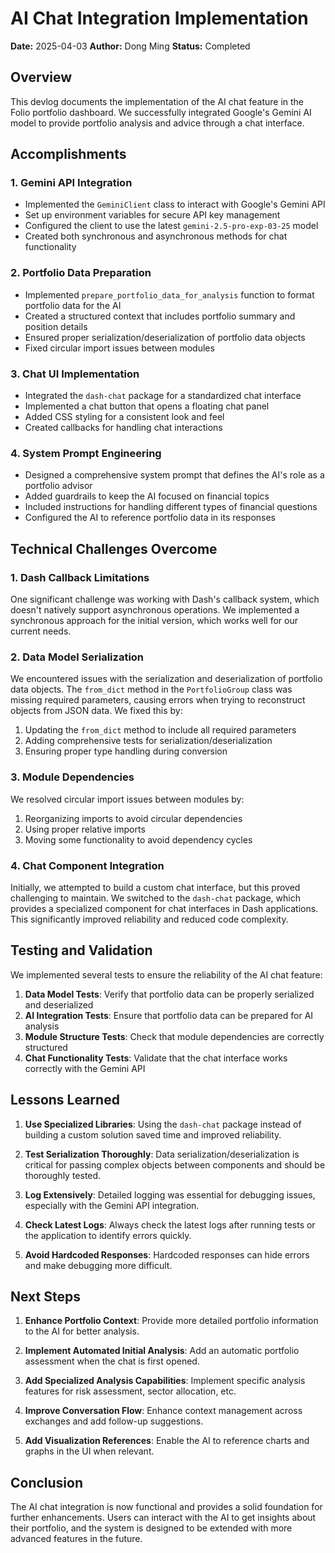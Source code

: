 # AI Chat Integration Implementation

**Date:** 2025-04-03
**Author:** Dong Ming
**Status:** Completed

## Overview

This devlog documents the implementation of the AI chat feature in the Folio portfolio dashboard. We successfully integrated Google's Gemini AI model to provide portfolio analysis and advice through a chat interface.

## Accomplishments

### 1. Gemini API Integration

- Implemented the `GeminiClient` class to interact with Google's Gemini API
- Set up environment variables for secure API key management
- Configured the client to use the latest `gemini-2.5-pro-exp-03-25` model
- Created both synchronous and asynchronous methods for chat functionality

### 2. Portfolio Data Preparation

- Implemented `prepare_portfolio_data_for_analysis` function to format portfolio data for the AI
- Created a structured context that includes portfolio summary and position details
- Ensured proper serialization/deserialization of portfolio data objects
- Fixed circular import issues between modules

### 3. Chat UI Implementation

- Integrated the `dash-chat` package for a standardized chat interface
- Implemented a chat button that opens a floating chat panel
- Added CSS styling for a consistent look and feel
- Created callbacks for handling chat interactions

### 4. System Prompt Engineering

- Designed a comprehensive system prompt that defines the AI's role as a portfolio advisor
- Added guardrails to keep the AI focused on financial topics
- Included instructions for handling different types of financial questions
- Configured the AI to reference portfolio data in its responses

## Technical Challenges Overcome

### 1. Dash Callback Limitations

One significant challenge was working with Dash's callback system, which doesn't natively support asynchronous operations. We implemented a synchronous approach for the initial version, which works well for our current needs.

### 2. Data Model Serialization

We encountered issues with the serialization and deserialization of portfolio data objects. The `from_dict` method in the `PortfolioGroup` class was missing required parameters, causing errors when trying to reconstruct objects from JSON data. We fixed this by:

1. Updating the `from_dict` method to include all required parameters
2. Adding comprehensive tests for serialization/deserialization
3. Ensuring proper type handling during conversion

### 3. Module Dependencies

We resolved circular import issues between modules by:

1. Reorganizing imports to avoid circular dependencies
2. Using proper relative imports
3. Moving some functionality to avoid dependency cycles

### 4. Chat Component Integration

Initially, we attempted to build a custom chat interface, but this proved challenging to maintain. We switched to the `dash-chat` package, which provides a specialized component for chat interfaces in Dash applications. This significantly improved reliability and reduced code complexity.

## Testing and Validation

We implemented several tests to ensure the reliability of the AI chat feature:

1. **Data Model Tests**: Verify that portfolio data can be properly serialized and deserialized
2. **AI Integration Tests**: Ensure that portfolio data can be prepared for AI analysis
3. **Module Structure Tests**: Check that module dependencies are correctly structured
4. **Chat Functionality Tests**: Validate that the chat interface works correctly with the Gemini API

## Lessons Learned

1. **Use Specialized Libraries**: Using the `dash-chat` package instead of building a custom solution saved time and improved reliability.

2. **Test Serialization Thoroughly**: Data serialization/deserialization is critical for passing complex objects between components and should be thoroughly tested.

3. **Log Extensively**: Detailed logging was essential for debugging issues, especially with the Gemini API integration.

4. **Check Latest Logs**: Always check the latest logs after running tests or the application to identify errors quickly.

5. **Avoid Hardcoded Responses**: Hardcoded responses can hide errors and make debugging more difficult.

## Next Steps

1. **Enhance Portfolio Context**: Provide more detailed portfolio information to the AI for better analysis.

2. **Implement Automated Initial Analysis**: Add an automatic portfolio assessment when the chat is first opened.

3. **Add Specialized Analysis Capabilities**: Implement specific analysis features for risk assessment, sector allocation, etc.

4. **Improve Conversation Flow**: Enhance context management across exchanges and add follow-up suggestions.

5. **Add Visualization References**: Enable the AI to reference charts and graphs in the UI when relevant.

## Conclusion

The AI chat integration is now functional and provides a solid foundation for further enhancements. Users can interact with the AI to get insights about their portfolio, and the system is designed to be extended with more advanced features in the future.
